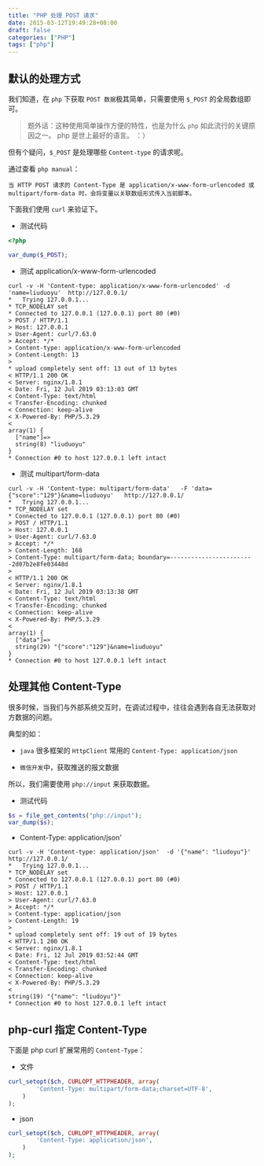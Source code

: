 ```yaml
---
title: "PHP 处理 POST 请求"
date: 2015-03-12T19:49:28+08:00
draft: false
categories: ["PHP"]
tags: ["php"]
---
```



## 默认的处理方式

我们知道，在 `php` 下获取 `POST 数据`极其简单，只需要使用 `$_POST` 的全局数组即可。

> 题外话：这种使用简单操作方便的特性，也是为什么 `php` 如此流行的关键原因之一。 php 是世上最好的语言。 ：）

但有个疑问，`$_POST` 是处理哪些 `Content-type` 的请求呢。

通过查看 `php manual`：

```
当 HTTP POST 请求的 Content-Type 是 application/x-www-form-urlencoded 或 multipart/form-data 时，会将变量以关联数组形式传入当前脚本。
```

下面我们使用 `curl` 来验证下。

* 测试代码

```php
<?php

var_dump($_POST);
```

* 测试 application/x-www-form-urlencoded

```shell
curl -v -H 'Content-type: application/x-www-form-urlencoded' -d 'name=liuduoyu'  http://127.0.0.1/
*   Trying 127.0.0.1...
* TCP_NODELAY set
* Connected to 127.0.0.1 (127.0.0.1) port 80 (#0)
> POST / HTTP/1.1
> Host: 127.0.0.1
> User-Agent: curl/7.63.0
> Accept: */*
> Content-type: application/x-www-form-urlencoded
> Content-Length: 13
>
* upload completely sent off: 13 out of 13 bytes
< HTTP/1.1 200 OK
< Server: nginx/1.8.1
< Date: Fri, 12 Jul 2019 03:13:03 GMT
< Content-Type: text/html
< Transfer-Encoding: chunked
< Connection: keep-alive
< X-Powered-By: PHP/5.3.29
<
array(1) {
  ["name"]=>
  string(8) "liuduoyu"
}
* Connection #0 to host 127.0.0.1 left intact

```
* 测试 multipart/form-data

```shell
curl -v -H 'Content-type: multipart/form-data'   -F 'data={"score":"129"}&name=liuduoyu'   http://127.0.0.1/
*   Trying 127.0.0.1...
* TCP_NODELAY set
* Connected to 127.0.0.1 (127.0.0.1) port 80 (#0)
> POST / HTTP/1.1
> Host: 127.0.0.1
> User-Agent: curl/7.63.0
> Accept: */*
> Content-Length: 168
> Content-Type: multipart/form-data; boundary=------------------------2d07b2e8fe03448d
>
< HTTP/1.1 200 OK
< Server: nginx/1.8.1
< Date: Fri, 12 Jul 2019 03:13:38 GMT
< Content-Type: text/html
< Transfer-Encoding: chunked
< Connection: keep-alive
< X-Powered-By: PHP/5.3.29
<
array(1) {
  ["data"]=>
  string(29) "{"score":"129"}&name=liuduoyu"
}
* Connection #0 to host 127.0.0.1 left intact

```
## 处理其他 Content-Type

很多时候，当我们与外部系统交互时，在调试过程中，往往会遇到各自无法获取对方数据的问题。

典型的如：

* `java` 很多框架的 `HttpClient` 常用的 `Content-Type: application/json`
	
* `微信开发`中，获取推送的报文数据

所以，我们需要使用 `php://input` 来获取数据。

* 测试代码

```php
$s = file_get_contents("php://input");
var_dump($s);

```

* Content-Type: application/json'

```shell
curl -v -H 'Content-type: application/json'  -d '{"name": "liudoyu"}' http://127.0.0.1/
*   Trying 127.0.0.1...
* TCP_NODELAY set
* Connected to 127.0.0.1 (127.0.0.1) port 80 (#0)
> POST / HTTP/1.1
> Host: 127.0.0.1
> User-Agent: curl/7.63.0
> Accept: */*
> Content-type: application/json
> Content-Length: 19
>
* upload completely sent off: 19 out of 19 bytes
< HTTP/1.1 200 OK
< Server: nginx/1.8.1
< Date: Fri, 12 Jul 2019 03:52:44 GMT
< Content-Type: text/html
< Transfer-Encoding: chunked
< Connection: keep-alive
< X-Powered-By: PHP/5.3.29
<
string(19) "{"name": "liudoyu"}"
* Connection #0 to host 127.0.0.1 left intact

```

## php-curl 指定 Content-Type

下面是 php curl 扩展常用的 `Content-Type`：

* 文件

```php
curl_setopt($ch, CURLOPT_HTTPHEADER, array(
		'Content-Type: multipart/form-data;charset=UTF-8',
	)
);
```

* json

```php
curl_setopt($ch, CURLOPT_HTTPHEADER, array(
		'Content-Type: application/json',
	)
);
```